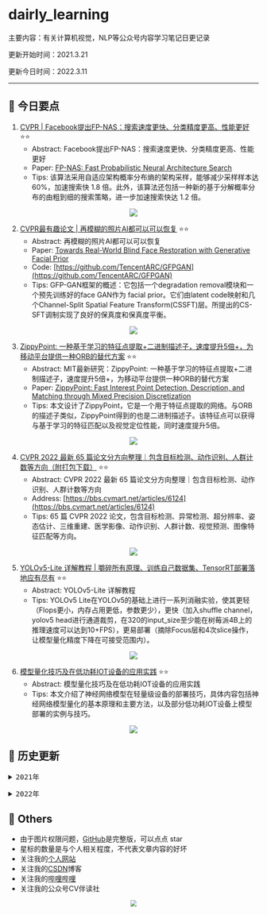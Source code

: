 # dairly_learning
主要内容：有关计算机视觉，NLP等公众号内容学习笔记日更记录

更新开始时间：2021.3.21

更新今日时间：2022.3.11

------

## :paperclip:  今日要点

1. [CVPR | Facebook提出FP-NAS：搜索速度更快、分类精度更高、性能更好](https://mp.weixin.qq.com/s/4v0grlvv7wARd_Dh5_uD_g)         :star::star:
   - Abstract: Facebook提出FP-NAS：搜索速度更快、分类精度更高、性能更好
   - Paper: [FP-NAS: Fast Probabilistic Neural Architecture Search](https://arxiv.org/abs/2011.10949)
   - Tips:  该算法采用自适应架构概率分布熵的架构采样，能够减少采样样本达 60%，加速搜索快 1.8 倍。此外，该算法还包括一种新的基于分解概率分布的由粗到细的搜索策略，进一步加速搜索快达 1.2 倍。

<div align=center><img src="https://mmbiz.qpic.cn/mmbiz_png/1MtnAxmWSwPxfJIiaWYwh2arlsxvdZLDtQYeiapticwXfSjUolTu56HXccKaPA4FArwVffqvoTEIn7WwcQXXptRrQ/640?wx_fmt=png&wxfrom=5&wx_lazy=1&wx_co=1" style='zoom:100%'>
</div>

2. [CVPR最有趣论文 | 再模糊的照片AI都可以可以恢复](https://mp.weixin.qq.com/s/KmizgnGOfirFh08UFX_G7Q)       :star::star:
   - Abstract: 再模糊的照片AI都可以可以恢复
   - Paper: [Towards Real-World Blind Face Restoration with Generative Facial Prior](https://arxiv.org/pdf/2101.04061.pdf)
   - Code: [https://github.com/TencentARC/GFPGAN](https://github.com/TencentARC/GFPGAN)
   - Tips:  GFP-GAN框架的概述：它包括一个degradation removal模块和一个预先训练好的face GAN作为 facial prior。它们由latent code映射和几个Channel-Split Spatial Feature Transform(CSSFT)层。所提出的CS-SFT调制实现了良好的保真度和保真度平衡。

<div align=center><img src="https://mmbiz.qpic.cn/mmbiz_png/1MtnAxmWSwPxfJIiaWYwh2arlsxvdZLDtgGm8wGl9SwWy2ZWM4Flmyr0hUoo9uzp7sxagDT9j8slJwfkd4eAMyQ/640?wx_fmt=png&wxfrom=5&wx_lazy=1&wx_co=1" style='zoom:100%'>
</div>




3. [ZippyPoint: 一种基于学习的特征点提取+二进制描述子，速度提升5倍+，为移动平台提供一种ORB的替代方案](https://mp.weixin.qq.com/s/1Kw3j6yT7koZdJ0HDUm93g)       :star::star:
   - Abstract: MIT最新研究：ZippyPoint: 一种基于学习的特征点提取+二进制描述子，速度提升5倍+，为移动平台提供一种ORB的替代方案
   - Paper: [ZippyPoint: Fast Interest Point Detection, Description, and Matching through Mixed Precision Discretization](https://arxiv.org/abs/2203.03610)
   - Tips: 本文设计了ZippyPoint，它是一个用于特征点提取的网络。与ORB的描述子类似，ZippyPoint得到的也是二进制描述子。该特征点可以获得与基于学习的特征匹配以及视觉定位性能，同时速度提升5倍。

<div align=center><img src="https://mmbiz.qpic.cn/mmbiz_png/RkDHyHvXvJ6yBlr3JfYhXF9GSagyDaWxIDrlA5QjG8fNkhhGZ2tmiasQ3iau6QutoEnUfhtIpiaOLd7ww76WAkmiaw/640?wx_fmt=png&wxfrom=5&wx_lazy=1&wx_co=1" style='zoom:100%'>
</div>




4. [CVPR 2022 最新 65 篇论文分方向整理｜包含目标检测、动作识别、人群计数等方向（附打包下载）](https://mp.weixin.qq.com/s/TAMflTf8RBtHBknom9F6yw)       :star::star:
   - Abstract: CVPR 2022 最新 65 篇论文分方向整理｜包含目标检测、动作识别、人群计数等方向
   - Address: [https://bbs.cvmart.net/articles/6124](https://bbs.cvmart.net/articles/6124)
   - Tips: 65 篇 CVPR 2022 论文，包含目标检测、异常检测、超分辨率、姿态估计、三维重建、医学影像、动作识别、人群计数、视觉预测、图像特征匹配等方向。

<div align=center><img src="https://mmbiz.qpic.cn/sz_mmbiz_jpg/gYUsOT36vfo3T7brEa3n6ropDWL85EHYQFBicwQpdUH7LExY7qUSv6qE40thCehaSfoHNrxicclk3vRdj6d42mHg/640?wx_fmt=jpeg&wxfrom=5&wx_lazy=1&wx_co=1" style='zoom:100%'>
</div>


5. [YOLOv5-Lite 详解教程 | 嚼碎所有原理、训练自己数据集、TensorRT部署落地应有尽有](https://mp.weixin.qq.com/s/CuLuoaGaN8AaXj67Y1Y21A)       :star::star:
   - Abstract: YOLOv5-Lite 详解教程
   - Tips: YOLOv5 Lite在YOLOv5的基础上进行一系列消融实验，使其更轻（Flops更小，内存占用更低，参数更少），更快（加入shuffle channel，yolov5 head进行通道裁剪，在320的input_size至少能在树莓派4B上的推理速度可以达到10+FPS），更易部署（摘除Focus层和4次slice操作，让模型量化精度下降在可接受范围内）。

<div align=center><img src="https://mmbiz.qpic.cn/mmbiz_jpg/5ooHoYt0tgnkY0YNkpaibu2ZxNOjEdtOMA75WP85XzHicdFzCSJcibMmfLIia6yaTBcF7Ux5VH4zThrlO2YGDFQjRw/640?wx_fmt=jpeg&wxfrom=5&wx_lazy=1&wx_co=1" style='zoom:100%'>
</div>




6. [模型量化技巧及在低功耗IOT设备的应用实践](https://mp.weixin.qq.com/s/KWyM3mgvZhtlcuXaodNJ3A)       :star::star:
   - Abstract: 模型量化技巧及在低功耗IOT设备的应用实践
   - Tips: 本文介绍了神经网络模型在轻量级设备的部署技巧，具体内容包括神经网络模型量化的基本原理和主要方法，以及部分低功耗IOT设备上模型部署的实例与技巧。

<div align=center><img src="https://mmbiz.qpic.cn/mmbiz_png/xm3mwmQ97RcWfJt9Zonu6uzOY7RzOUkoAbS0M73icWY6sATPMbenPxib9IJTQebFYpiaXOA2ElqytjFDPmwVm9Zdw/640?wx_fmt=png&wxfrom=5&wx_lazy=1&wx_co=1" style='zoom:100%'>
</div>




## :paperclip:  历史更新

<pre><details><summary>2021年</summary>
<details><summary>3月</summary>
    1. <a href="notes/202103/0321.md" target="_blank">公众号内容拓展学习笔记（2021.3.21）</a>
    2. <a href="notes/202103/0322.md" target="_blank">公众号内容拓展学习笔记（2021.3.22）</a>
    3. <a href="notes/202103/0323.md" target="_blank">公众号内容拓展学习笔记（2021.3.23）</a>
    4. <a href="notes/202103/0324.md" target="_blank">公众号内容拓展学习笔记（2021.3.24）</a>
    5. <a href="notes/202103/0325.md" target="_blank">公众号内容拓展学习笔记（2021.3.25）</a>
    6. <a href="notes/202103/0326.md" target="_blank">公众号内容拓展学习笔记（2021.3.26）</a>
    7. <a href="notes/202103/0327.md" target="_blank">公众号内容拓展学习笔记（2021.3.27）</a>
    8. <a href="notes/202103/0328.md" target="_blank">公众号内容拓展学习笔记（2021.3.28）</a>
    9. <a href="notes/202103/0329.md" target="_blank">公众号内容拓展学习笔记（2021.3.29）</a>
    10. <a href="notes/202103/0330.md" target="_blank">公众号内容拓展学习笔记（2021.3.30）</a>
    11. <a href="notes/202103/0331.md" target="_blank">公众号内容拓展学习笔记（2021.3.31）</a>
</details>
<details><summary>4月</summary>
    1. <a href="notes/202104/0401.md" target="_blank">公众号内容拓展学习笔记（2021.4.1）</a>
    2. <a href="notes/202104/0402.md" target="_blank">公众号内容拓展学习笔记（2021.4.2）</a>
    3. <a href="notes/202104/0403.md" target="_blank">公众号内容拓展学习笔记（2021.4.3）</a>
    4. <a href="notes/202104/0404.md" target="_blank">公众号内容拓展学习笔记（2021.4.4）</a>
    5. <a href="notes/202104/0405.md" target="_blank">公众号内容拓展学习笔记（2021.4.5）</a>
    6. <a href="notes/202104/0406.md" target="_blank">公众号内容拓展学习笔记（2021.4.6）</a>
    7. <a href="notes/202104/0407.md" target="_blank">公众号内容拓展学习笔记（2021.4.7）</a>
    8. <a href="notes/202104/0408.md" target="_blank">公众号内容拓展学习笔记（2021.4.8）</a>
    9. <a href="notes/202104/0409.md" target="_blank">公众号内容拓展学习笔记（2021.4.9）</a>
    10. <a href="notes/202104/0410.md" target="_blank">公众号内容拓展学习笔记（2021.4.10）</a>
    11. <a href="notes/202104/0411.md" target="_blank">公众号内容拓展学习笔记（2021.4.11）</a>
    12. <a href="notes/202104/0412.md" target="_blank">公众号内容拓展学习笔记（2021.4.12）</a>
    13. <a href="notes/202104/0413.md" target="_blank">公众号内容拓展学习笔记（2021.4.13）</a>
    14. <a href="notes/202104/0414.md" target="_blank">公众号内容拓展学习笔记（2021.4.14）</a>
    15. <a href="notes/202104/0415.md" target="_blank">公众号内容拓展学习笔记（2021.4.15）</a>
    16. <a href="notes/202104/0416.md" target="_blank">公众号内容拓展学习笔记（2021.4.16）</a>
    17. <a href="notes/202104/0417.md" target="_blank">公众号内容拓展学习笔记（2021.4.17）</a>
    18. <a href="notes/202104/0418.md" target="_blank">公众号内容拓展学习笔记（2021.4.18）</a>
    19. <a href="notes/202104/0419.md" target="_blank">公众号内容拓展学习笔记（2021.4.19）</a>
    20. <a href="notes/202104/0420.md" target="_blank">公众号内容拓展学习笔记（2021.4.20）</a>
    21. <a href="notes/202104/0421.md" target="_blank">公众号内容拓展学习笔记（2021.4.21）</a>
    22. <a href="notes/202104/0422.md" target="_blank">公众号内容拓展学习笔记（2021.4.22）</a>
    23. <a href="notes/202104/0423.md" target="_blank">公众号内容拓展学习笔记（2021.4.23）</a>
    24. <a href="notes/202104/0424.md" target="_blank">公众号内容拓展学习笔记（2021.4.24）</a>
    25. <a href="notes/202104/0425.md" target="_blank">公众号内容拓展学习笔记（2021.4.25）</a>
    26. <a href="notes/202104/0426.md" target="_blank">公众号内容拓展学习笔记（2021.4.26）</a>
    27. <a href="notes/202104/0427.md" target="_blank">公众号内容拓展学习笔记（2021.4.27）</a>
    28. <a href="notes/202104/0428.md" target="_blank">公众号内容拓展学习笔记（2021.4.28）</a>
    29. <a href="notes/202104/0429.md" target="_blank">公众号内容拓展学习笔记（2021.4.29）</a>
    30. <a href="notes/202104/0430.md" target="_blank">公众号内容拓展学习笔记（2021.4.30）</a>
</details>
<details><summary>5月</summary>
    1. <a href="notes/202105/0501.md" target="_blank">公众号内容拓展学习笔记（2021.5.1）</a>
    2. <a href="notes/202105/0502.md" target="_blank">公众号内容拓展学习笔记（2021.5.2）</a>
    3. <a href="notes/202105/0503.md" target="_blank">公众号内容拓展学习笔记（2021.5.3）</a>
    4. <a href="notes/202105/0504.md" target="_blank">公众号内容拓展学习笔记（2021.5.4）</a>
    5. <a href="notes/202105/0505.md" target="_blank">公众号内容拓展学习笔记（2021.5.5）</a>
    6. <a href="notes/202105/0506.md" target="_blank">公众号内容拓展学习笔记（2021.5.6）</a>
    7. <a href="notes/202105/0507.md" target="_blank">公众号内容拓展学习笔记（2021.5.7）</a>
    8. <a href="notes/202105/0508.md" target="_blank">公众号内容拓展学习笔记（2021.5.8）</a>
    9. <a href="notes/202105/0509.md" target="_blank">公众号内容拓展学习笔记（2021.5.9）</a>
    10. <a href="notes/202105/05010.md" target="_blank">公众号内容拓展学习笔记（2021.5.10）</a>
    11. <a href="notes/202105/05011.md" target="_blank">公众号内容拓展学习笔记（2021.5.11）</a>
    12. <a href="notes/202105/05012.md" target="_blank">公众号内容拓展学习笔记（2021.5.12）</a>
    13. <a href="notes/202105/05013.md" target="_blank">公众号内容拓展学习笔记（2021.5.13）</a>
    14. <a href="notes/202105/05014.md" target="_blank">公众号内容拓展学习笔记（2021.5.14）</a>
    15. <a href="notes/202105/05015.md" target="_blank">公众号内容拓展学习笔记（2021.5.15）</a>
    16. <a href="notes/202105/05016.md" target="_blank">公众号内容拓展学习笔记（2021.5.16）</a>
    17. <a href="notes/202105/05027.md" target="_blank">公众号内容拓展学习笔记（2021.5.27）</a>
</details>
<details><summary>9月</summary>
    1. <a href="notes/202109/0930.md" target="_blank">公众号内容拓展学习笔记（2021.9.30）</a>
</details>
<details><summary>10月</summary>
    1. <a href="notes/202110/1001.md" target="_blank">公众号内容拓展学习笔记（2021.10.1）</a>
    2. <a href="notes/202110/1002.md" target="_blank">公众号内容拓展学习笔记（2021.10.2）</a>
    3. <a href="notes/202110/1003.md" target="_blank">公众号内容拓展学习笔记（2021.10.3）</a>
    4. <a href="notes/202110/1004.md" target="_blank">公众号内容拓展学习笔记（2021.10.4）</a>
    5. <a href="notes/202110/1006.md" target="_blank">公众号内容拓展学习笔记（2021.10.6）</a>
    6. <a href="notes/202110/1008.md" target="_blank">公众号内容拓展学习笔记（2021.10.8）</a>
    7. <a href="notes/202110/1016.md" target="_blank">公众号内容拓展学习笔记（2021.10.16）</a>
    8. <a href="notes/202110/1018.md" target="_blank">公众号内容拓展学习笔记（2021.10.18）</a>
</details>
</pre>
<pre><details><summary>2022年</summary>
<details><summary>1月</summary>
    1. <a href="notes/202201/0120.md" target="_blank">公众号内容拓展学习笔记（2022.1.20）</a>
</details>
<details><summary>2月</summary>
    1. <a href="notes/202202/0225.md" target="_blank">公众号内容拓展学习笔记（2022.2.25）</a>
    2. <a href="notes/202202/0226.md" target="_blank">公众号内容拓展学习笔记（2022.2.26）</a>
    3. <a href="notes/202202/0227.md" target="_blank">公众号内容拓展学习笔记（2022.2.27）</a>
    4. <a href="notes/202202/0228.md" target="_blank">公众号内容拓展学习笔记（2022.2.28）</a>
</details>
<details><summary>3月</summary>
    1. <a href="notes/202203/0301.md" target="_blank">公众号内容拓展学习笔记（2022.3.1）</a>
    2. <a href="notes/202203/0302.md" target="_blank">公众号内容拓展学习笔记（2022.3.2）</a>
    3. <a href="notes/202203/0303.md" target="_blank">公众号内容拓展学习笔记（2022.3.3）</a>
    4. <a href="notes/202203/0304.md" target="_blank">公众号内容拓展学习笔记（2022.3.4）</a>
    5. <a href="notes/202203/0305.md" target="_blank">公众号内容拓展学习笔记（2022.3.5）</a>
    6. <a href="notes/202203/0306.md" target="_blank">公众号内容拓展学习笔记（2022.3.6）</a>
    7. <a href="notes/202203/0307.md" target="_blank">公众号内容拓展学习笔记（2022.3.7）</a>
    8. <a href="notes/202203/0308.md" target="_blank">公众号内容拓展学习笔记（2022.3.8）</a>
    9. <a href="notes/202203/0309.md" target="_blank">公众号内容拓展学习笔记（2022.3.9）</a>
    10. <a href="notes/202203/0310.md" target="_blank">公众号内容拓展学习笔记（2022.3.10）</a>
    11. <a href="notes/202203/0311.md" target="_blank">公众号内容拓展学习笔记（2022.3.11）</a>
</details>
</pre>


## :paperclip:  Others

- 由于图片权限问题，[GitHub](https://github.com/xiaoxuebajie/dairly_learning)是完整版，可以点点 star
- 星标的数量是与个人相关程度，不代表文章内容的好坏
- 关注我的[个人网站](http://www.cvbds.cn/)
- 关注我的[CSDN](https://blog.csdn.net/xiaoxuebajie)博客
- 关注我的[哔哩哔哩](https://space.bilibili.com/424394389)
- 关注我的公众号CV伴读社

<div align=center><img src="https://img-blog.csdnimg.cn/202005031406335.jpg" style='zoom:80%'>
</div>
